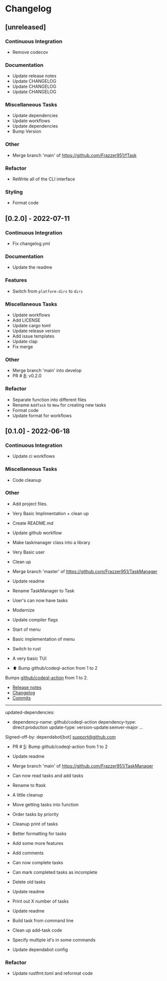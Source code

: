 # Changelog

## [unreleased]

### Continuous Integration

- Remove codecov

### Documentation

- Update release notes
- Update CHANGELOG
- Update CHANGELOG
- Update CHANGELOG

### Miscellaneous Tasks

- Update dependencies
- Update workflows
- Update dependencies
- Bump Version

### Other

- Merge branch 'main' of https://github.com/Frazzer951/fTask


### Refactor

- ReWrite all of the CLI interface

### Styling

- Format code

## [0.2.0] - 2022-07-11

### Continuous Integration

- Fix changelog.yml

### Documentation

- Update the readme

### Features

- Switch from `platform-dirs` to `dirs`

### Miscellaneous Tasks

- Update workflows
- Add LICENSE
- Update cargo toml
- Update release version
- Add issue templates
- Update clap
- Fix merge

### Other

- Merge branch 'main' into develop
- PR # [8](https://github.com/Frazzer951/fpm/pull/8): v0.2.0

### Refactor

- Separate function into different files
- Rename `AddTask` to `New` for creating new tasks
- Format code
- Update format for workflows

## [0.1.0] - 2022-06-18

### Continuous Integration

- Update ci workflows

### Miscellaneous Tasks

- Code cleanup

### Other

- Add project files.

- Very Basic Implimentation + clean up

- Create README.md
- Update github workflow

- Make taskmanager class into a library

- Very Basic user

- Clean up

- Merge branch 'master' of https://github.com/Frazzer951/TaskManager

- Update readme

- Rename TaskManager to Task

- User's can now have tasks

- Modernize

- Update compiler flags

- Start of menu

- Basic implementation of menu

- Switch to rust

- A very basic TUI

- :arrow_up: Bump github/codeql-action from 1 to 2

Bumps [github/codeql-action](https://github.com/github/codeql-action) from 1 to 2.
- [Release notes](https://github.com/github/codeql-action/releases)
- [Changelog](https://github.com/github/codeql-action/blob/main/CHANGELOG.md)
- [Commits](https://github.com/github/codeql-action/compare/v1...v2)

---
updated-dependencies:
- dependency-name: github/codeql-action
  dependency-type: direct:production
  update-type: version-update:semver-major
...

Signed-off-by: dependabot[bot] <support@github.com>
- PR # [5](https://github.com/Frazzer951/fpm/pull/5): Bump github/codeql-action from 1 to 2
- Update readme

- Merge branch 'main' of https://github.com/Frazzer951/TaskManager

- Can now read tasks and add tasks

- Rename to ftask

- A little cleanup

- Move getting tasks into function

- Order tasks by priority

- Cleanup print of tasks

- Better formatting for tasks

- Add some more features

- Add comments

- Can now complete tasks

- Can mark completed tasks as incomplete

- Delete old tasks

- Update readme

- Print out X number of tasks

- Update readme

- Build task from command line

- Clean up add-task code

- Specify multiple id's in some commands

- Update dependabot config


### Refactor

- Update rustfmt.toml and reformat code

